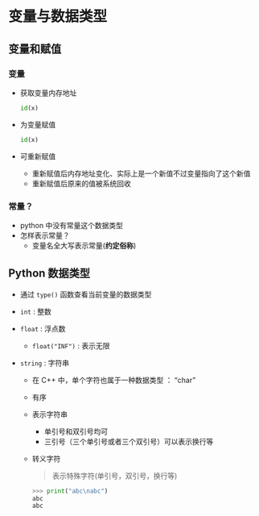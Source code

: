# 变量与数据类型

## 变量和赋值

### 变量

* 获取变量内存地址

  ```python
  id(x)
  ```

* 为变量赋值

  ```python
  id(x)
  ```

* 可重新赋值
  * 重新赋值后内存地址变化、实际上是一个新值不过变量指向了这个新值
  * 重新赋值后原来的值被系统回收



### 常量？

* python 中没有常量这个数据类型
* 怎样表示常量？
  * 变量名全大写表示常量(**约定俗称**)

## Python 数据类型

* 通过 `type()` 函数查看当前变量的数据类型

* `int` : 整数

* `float` : 浮点数

  * `float("INF")` : 表示无限

* `string` : 字符串

  * 在 C++ 中，单个字符也属于一种数据类型 ： “char”

  * 有序

  * 表示字符串

    * 单引号和双引号均可
    * 三引号（三个单引号或者三个双引号）可以表示换行等

  * 转义字符

    > 表示特殊字符(单引号，双引号，换行等)

    ```python
    >>> print("abc\nabc")
    abc
    abc
    ```



